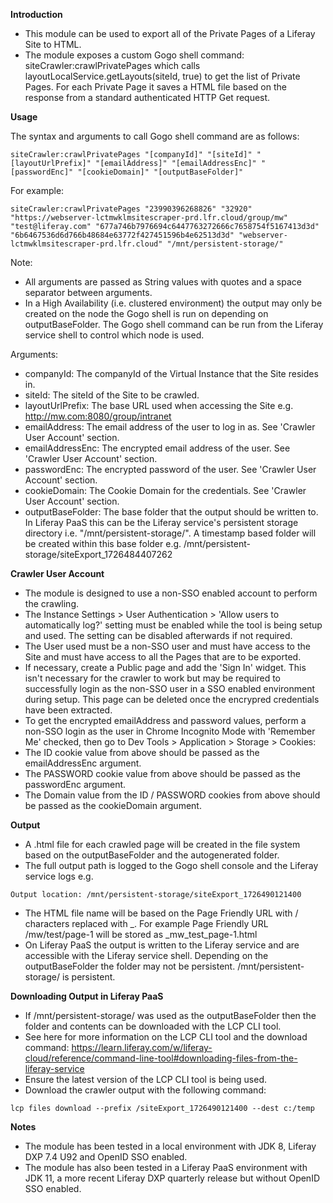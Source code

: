 **Introduction**

- This module can be used to export all of the Private Pages of a Liferay Site to HTML.
- The module exposes a custom Gogo shell command: siteCrawler:crawlPrivatePages which calls layoutLocalService.getLayouts(siteId, true) to get the list of Private Pages. For each Private Page it saves a HTML file based on the response from a standard authenticated HTTP Get request.

**Usage**

The syntax and arguments to call Gogo shell command are as follows:

```
siteCrawler:crawlPrivatePages "[companyId]" "[siteId]" "[layoutUrlPrefix]" "[emailAddress]" "[emailAddressEnc]" "[passwordEnc]" "[cookieDomain]" "[outputBaseFolder]"
```

For example:

```
siteCrawler:crawlPrivatePages "23990396268826" "32920" "https://webserver-lctmwklmsitescraper-prd.lfr.cloud/group/mw" "test@liferay.com" "677a746b7976694c6447763272666c7658754f5167413d3d" "6b6467536d6d766b48684e63772f427451596b4e62513d3d" "webserver-lctmwklmsitescraper-prd.lfr.cloud" "/mnt/persistent-storage/"
```

Note: 
- All arguments are passed as String values with quotes and a space separator between arguments.
- In a High Availability (i.e. clustered environment) the output may only be created on the node the Gogo shell is run on depending on outputBaseFolder. The Gogo shell command can be run from the Liferay service shell to control which node is used.

Arguments:

- companyId: The companyId of the Virtual Instance that the Site resides in.
- siteId: The siteId of the Site to be crawled.
- layoutUrlPrefix: The base URL used when accessing the Site e.g. http://mw.com:8080/group/intranet
- emailAddress: The email address of the user to log in as. See 'Crawler User Account' section.
- emailAddressEnc: The encrypted email address of the user. See 'Crawler User Account' section.
- passwordEnc: The encrypted password of the user. See 'Crawler User Account' section.
- cookieDomain: The Cookie Domain for the credentials. See 'Crawler User Account' section.
- outputBaseFolder: The base folder that the output should be written to. In Liferay PaaS this can be the Liferay service's persistent storage directory i.e. "/mnt/persistent-storage/". A timestamp based folder will be created within this base folder e.g. /mnt/persistent-storage/siteExport_1726484407262

**Crawler User Account**

- The module is designed to use a non-SSO enabled account to perform the crawling.
- The Instance Settings > User Authentication > 'Allow users to automatically log?' setting must be enabled while the tool is being setup and used. The setting can be disabled afterwards if not required. 
- The User used must be a non-SSO user and must have access to the Site and must have access to all the Pages that are to be exported.
- If necessary, create a Public page and add the 'Sign In' widget. This isn't necessary for the crawler to work but may be required to successfully login as the non-SSO user in a SSO enabled environment during setup. This page can be deleted once the encrypred credentials have been extracted. 
- To get the encrypted emailAddress and password values, perform a non-SSO login as the user in Chrome Incognito Mode with 'Remember Me' checked, then go to Dev Tools > Application > Storage > Cookies:
- The ID cookie value from above should be passed as the emailAddressEnc argument.
- The PASSWORD cookie value from above should be passed as the passwordEnc argument.
- The Domain value from the ID / PASSWORD cookies from above should be passed as the cookieDomain argument.

**Output**

- A .html file for each crawled page will be created in the file system based on the outputBaseFolder and the autogenerated folder.
- The full output path is logged to the Gogo shell console and the Liferay service logs e.g.
```
Output location: /mnt/persistent-storage/siteExport_1726490121400
```
- The HTML file name will be based on the Page Friendly URL with / characters replaced with _. For example Page Friendly URL /mw/test/page-1 will be stored as _mw_test_page-1.html
- On Liferay PaaS the output is written to the Liferay service and are accessible with the Liferay service shell. Depending on the outputBaseFolder the folder may not be persistent. /mnt/persistent-storage/ is persistent.

**Downloading Output in Liferay PaaS**

- If /mnt/persistent-storage/ was used as the outputBaseFolder then the folder and contents can be downloaded with the LCP CLI tool.
- See here for more information on the LCP CLI tool and the download command: https://learn.liferay.com/w/liferay-cloud/reference/command-line-tool#downloading-files-from-the-liferay-service
- Ensure the latest version of the LCP CLI tool is being used.
- Download the crawler output with the following command:
```
lcp files download --prefix /siteExport_1726490121400 --dest c:/temp
```

**Notes**

- The module has been tested in a local environment with JDK 8, Liferay DXP 7.4 U92 and OpenID SSO enabled.
- The module has also been tested in a Liferay PaaS environment with JDK 11, a more recent Liferay DXP quarterly release but without OpenID SSO enabled.
